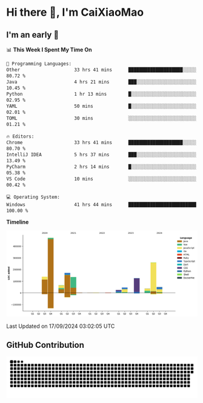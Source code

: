 # Hi there 👋, I'm CaiXiaoMao

## I'm an early 🐤
<!--START_SECTION:waka-->
📊 **This Week I Spent My Time On** 

```text
💬 Programming Languages: 
Other                    33 hrs 41 mins      ████████████████████░░░░░   80.72 % 
Java                     4 hrs 21 mins       ███░░░░░░░░░░░░░░░░░░░░░░   10.45 % 
Python                   1 hr 13 mins        █░░░░░░░░░░░░░░░░░░░░░░░░   02.95 % 
YAML                     50 mins             █░░░░░░░░░░░░░░░░░░░░░░░░   02.01 % 
TOML                     30 mins             ░░░░░░░░░░░░░░░░░░░░░░░░░   01.21 % 

🔥 Editors: 
Chrome                   33 hrs 41 mins      ████████████████████░░░░░   80.70 % 
IntelliJ IDEA            5 hrs 37 mins       ███░░░░░░░░░░░░░░░░░░░░░░   13.49 % 
PyCharm                  2 hrs 14 mins       █░░░░░░░░░░░░░░░░░░░░░░░░   05.38 % 
VS Code                  10 mins             ░░░░░░░░░░░░░░░░░░░░░░░░░   00.42 % 

💻 Operating System: 
Windows                  41 hrs 44 mins      █████████████████████████   100.00 % 
```

**Timeline**

![Lines of Code chart](https://raw.githubusercontent.com/caixiaomao/caixiaomao/main/assets/bar_graph.png)


 Last Updated on 17/09/2024 03:02:05 UTC
<!--END_SECTION:waka-->

## GitHub Contribution
<picture>
  <source media="(prefers-color-scheme: dark)" srcset="/dist/snake/github-contribution-grid-snake-dark.svg" />
  <source media="(prefers-color-scheme: light)" srcset="/dist/snake/github-contribution-grid-snake.svg" />
  <img alt="github contribution grid snake animation" src="/dist/snake/github-contribution-grid-snake.svg" />
</picture>
